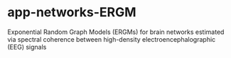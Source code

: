 # app-networks-ERGM
Exponential Random Graph Models (ERGMs) for brain networks estimated via spectral coherence between high-density electroencephalographic (EEG) signals
